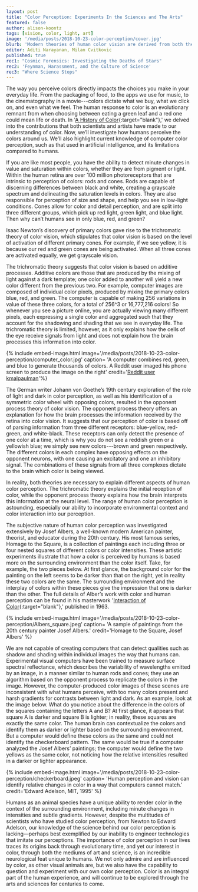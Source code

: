 ```yaml
---
layout: post
title: "Color Perception: Experiments In the Sciences and The Arts"
featured: false
author: alison-koontz
tags: [vision, color, light, art]
image: '/media/posts/2018-10-23-color-perception/cover.jpg'
blurb: 'Modern theories of human color vision are derived from both the arts and the sciences'
editor: Aditi Narayanan, Milan Cvitkovic
published: true
rec1: "Cosmic Forensics: Investigating the Deaths of Stars"
rec2: 'Feynman, Harassment, and the Culture of Science'
rec3: "Where Science Stops"
---
```


The way you perceive colors directly impacts the choices you make in your everyday life. From the packaging of food, to the apps we use for music, to the cinematography in a movie---colors dictate what we buy, what we click on, and even what we feel. The human response to color is an evolutionary remnant from when choosing between eating a green leaf and a red one could mean life or death. In '[A History of Color](https://caltechletters.org/science/history-of-color-1){:target="blank"},' we delved into the contributions that both scientists and artists have made to our understanding of color. Now, we’ll investigate how humans perceive the colors around us. We’ll also highlight current knowledge of computer color perception, such as that used in artificial intelligence, and its limitations compared to humans.

If you are like most people, you have the ability to detect minute changes in value and saturation within colors, whether they are from pigment or light. Within the human retina are over 100 million photoreceptors that are intrinsic to perception of colors: rods and cones. Rods are capable of discerning differences between black and white, creating a grayscale spectrum and delineating the saturation levels in colors. They are also responsible for perception of size and shape, and help you see in low-light conditions. Cones allow for color and detail perception, and are split into three different groups, which pick up red light, green light, and blue light. Then why can’t humans see in only blue, red, and green?

Isaac Newton’s discovery of primary colors gave rise to the trichromatic theory of color vision, which stipulates that color vision is based on the level of activation of different primary cones. For example, if we see yellow, it is because our red and green cones are being activated. When all three cones are activated equally, we get grayscale vision. 

The trichromatic theory suggests that color vision is based on additive processes. Additive colors are those that are produced by the mixing of light against a dark template; one color added to another will yield a new color different from the previous two. For example, computer images are composed of individual color pixels, produced by mixing the primary colors blue, red, and green. The computer is capable of making 256 variations in value of these three colors, for a total of 256^3 or 16,777,216 colors! So whenever you see a picture online, you are actually viewing many different pixels, each expressing a single color and aggregated such that they account for the shadowing and shading that we see in everyday life. The trichromatic theory is limited, however, as it only explains how the cells of the eye receive signals from light and does not explain how the brain processes this information into color.

{% include embed-image.html image='/media/posts/2018-10-23-color-perception/computer_color.jpg' caption= 'A computer combines red, green, and blue to generate thousands of colors. A Reddit user imaged his phone screen to produce the image on the right' credit='<a href="https://www.reddit.com/r/GalaxyNote8/comments/7joie5/this_is_how_the_pixels_on_our_phone_create_the/" target="_blank">Reddit user kmalpaulman</a>'%}



The German writer Johann von Goethe’s 19th century exploration of the role of light and dark in color perception, as well as his identification of a symmetric color wheel with opposing colors, resulted in the opponent process theory of color vision. The opponent process theory offers an explanation for how the brain processes the information received by the retina into color vision. It suggests that our perception of color is based off of parsing information from three different receptors: blue-yellow, red-green, and white-black. These receptors can only detect the presence of one color at a time, which is why you do not see a reddish green or a yellowish blue; we simply see new colors---brown and green respectively. The different colors in each complex have opposing effects on the opponent neurons, with one causing an excitatory and one an inhibitory signal. The combinations of these signals from all three complexes dictate to the brain which color is being viewed.

In reality, both theories are necessary to explain different aspects of human color perception. The trichromatic theory explains the initial reception of color, while the opponent process theory explains how the brain interprets this information at the neural level. The range of human color perception is astounding, especially our ability to incorporate environmental context and color interaction into our perception.

The subjective nature of human color perception was investigated extensively by Josef Albers, a well-known modern American painter, theorist, and educator during the 20th century. His most famous series, Homage to the Square, is a collection of paintings each including three or four nested squares of different colors or color intensities. These artistic experiments illustrate that how a color is perceived by humans is based more on the surrounding environment than the color itself. Take, for example, the two pieces below. At first glance, the background color for the painting on the left seems to be darker than that on the right, yet in reality these two colors are the same. The surrounding environment and the interplay of colors within these pieces give the impression that one is darker than the other. The full details of Alber’s work with color and human perception can be found in his masterwork '[Interaction of Color](https://yalebooks.yale.edu/book/9780300179354/interaction-color){:target="blank"},' published in 1963.

{% include embed-image.html image='/media/posts/2018-10-23-color-perception/Albers_square.jpeg' caption= 'A sample of paintings from the 20th century painter Josef Albers.' credit='Homage to the Square, Josef Albers' %}

We are not capable of creating computers that can detect qualities such as shadow and shading within individual images the way that humans can. Experimental visual computers have been trained to measure surface spectral reflectance, which describes the variability of wavelengths emitted by an image, in a manner similar to human rods and cones; they use an algorithm based on the opponent process to replicate the colors in the image. However, the computer-produced color images of these scenes are inconsistent with what humans perceive, with too many colors present and harsh gradients for contrasts between light and dark. As an example, look at the image below. What do you notice about the difference in the colors of the squares containing the letters A and B? At first glance, it appears that square A is darker and square B is lighter; in reality, these squares are exactly the same color. The human brain can contextualize the colors and identify them as darker or lighter based on the surrounding environment. But a computer would define these colors as the same and could not identify the checkerboard pattern.  The same would be true if a computer analyzed the Josef Albers’ paintings; the computer would define the two yellows as the same color, not noticing how the relative intensities resulted  in a darker or lighter appearance.

{% include embed-image.html image='/media/posts/2018-10-23-color-perception/checkerboard.jpeg' caption= 'Human perception and vision can identify relative changes in color in a way that computers cannot match.' credit='Edward Adelson, MIT, 1995' %}

Humans as an animal species have a unique ability to render color in the context of the surrounding environment, including minute changes in intensities and subtle gradients. However, despite the multitudes of scientists who have studied color perception, from Newton to Edward Adelson, our knowledge of the science behind our color perception is lacking—perhaps best exemplified by our inability to engineer technologies that imitate our perceptions.  The importance of color perception in our lives traces its origins back through evolutionary time, and yet our interest in color, through both the mediums of art and science, is an incredible neurological feat unique to humans. We not only admire and are influenced by color, as other visual animals are, but we also have the capability to question and experiment with our own color perception.  Color is an integral part of the human experience, and will continue to be explored through the arts and sciences for centuries to come.

